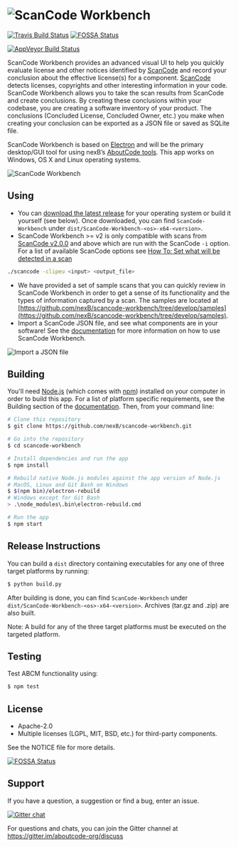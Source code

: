 # <img src="assets/app/images/scancode-workbench-logo.png" align="center" alt="ScanCode Workbench">

[![Travis Build Status](https://travis-ci.org/nexB/scancode-workbench.svg?branch=develop)](https://travis-ci.org/nexB/scancode-workbench) [![FOSSA Status](https://app.fossa.io/api/projects/git%2Bgithub.com%2Fchauhanparth210%2Fscancode-workbench.svg?type=shield)](https://app.fossa.io/projects/git%2Bgithub.com%2Fchauhanparth210%2Fscancode-workbench?ref=badge_shield)

[![AppVeyor Build Status](https://ci.appveyor.com/api/projects/status/github/nexB/scancode-workbench)](https://ci.appveyor.com/project/nexB/scancode-workbench)

ScanCode Workbench provides an advanced visual UI to help you quickly evaluate
license and other notices identified by 
[ScanCode](https://github.com/nexB/scancode-toolkit/) and record your conclusion
about the effective license(s) for a component.
[ScanCode](https://github.com/nexB/scancode-toolkit/) detects licenses, copyrights 
and other interesting information in your code. ScanCode Workbench allows you to take the
scan results from ScanCode and create conclusions. By creating these conclusions 
within your codebase, you are creating a software inventory of your product. 
The conclusions (Concluded License, Concluded Owner, etc.) you make when 
creating your conclusion can be exported as a JSON file or saved as SQLite file.

ScanCode Workbench is based on
[Electron](https://electron.atom.io/) and will be the primary desktop/GUI tool 
for using nexB’s [AboutCode tools](https://github.com/nexB/aboutcode). This app 
works on Windows, OS X and Linux operating systems.

![ScanCode Workbench](https://scancode-workbench.readthedocs.io/en/develop/_images/scancode-workbench-chart-summary.gif)

## Using

* You can [download the latest release](https://github.com/nexB/scancode-workbench/releases) 
for your operating system or build it yourself (see below). Once downloaded, you 
can find `ScanCode-Workbench` under `dist/ScanCode-Workbench-<os>-x64-<version>`.
* ScanCode Workbench >= v2 is only compatible with scans from 
[ScanCode v2.0.0](https://github.com/nexB/scancode-toolkit/releases) and 
above which are run with the ScanCode `-i` option. For a list of available ScanCode 
options see [How To: Set what will be detected in a scan](https://scancode-toolkit.readthedocs.io/en/latest/tutorials/how_to_set_what_will_be_detected_in_a_scan.html)

```bash
./scancode -clipeu <input> <output_file>
```

* We have provided a set of sample scans that you can quickly review in 
ScanCode Workbench in order to get a sense of its functionality and the types of 
information captured by a scan.  The samples are located at 
[https://github.com/nexB/scancode-workbench/tree/develop/samples](https://github.com/nexB/scancode-workbench/tree/develop/samples).
* Import a ScanCode JSON file, and see what components are in your software! See 
the [documentation](https://scancode-workbench.readthedocs.io) for more 
information on how to use ScanCode Workbench.

![Import a JSON file](https://scancode-workbench.readthedocs.io/en/develop/_images/import-json-file.gif)

## Building

You'll need [Node.js](https://nodejs.org) (which comes with [npm](http://npmjs.com)) 
installed on your computer in order to build this app. For a list of platform 
specific requirements, see the Building section of the [documentation](https://scancode-workbench.readthedocs.io/en/develop/basics/building.html).
Then, from your command line:

```bash
# Clone this repository
$ git clone https://github.com/nexB/scancode-workbench.git

# Go into the repository
$ cd scancode-workbench

# Install dependencies and run the app
$ npm install

# Rebuild native Node.js modules against the app version of Node.js
# MacOS, Linux and Git Bash on Windows
$ $(npm bin)/electron-rebuild
# Windows except for Git Bash
> .\node_modules\.bin\electron-rebuild.cmd

# Run the app
$ npm start
```

## Release Instructions

You can build a `dist` directory containing executables for any one of three 
target platforms by running:

```bash
$ python build.py
```

After building is done, you can find `ScanCode-Workbench` under 
`dist/ScanCode-Workbench-<os>-x64-<version>`. Archives (tar.gz and .zip) are 
also built.

Note: A build for any of the three target platforms must be executed on the 
targeted platform.

## Testing

Test ABCM functionality using:

```bash
$ npm test
```

## License

* Apache-2.0
* Multiple licenses (LGPL, MIT, BSD, etc.) for third-party components.

See the NOTICE file for more details.


[![FOSSA Status](https://app.fossa.io/api/projects/git%2Bgithub.com%2Fchauhanparth210%2Fscancode-workbench.svg?type=large)](https://app.fossa.io/projects/git%2Bgithub.com%2Fchauhanparth210%2Fscancode-workbench?ref=badge_large)

## Support

If you have a question, a suggestion or find a bug, enter an issue.

[![Gitter chat](https://badges.gitter.im/aboutcode-org/gitter.png)](https://gitter.im/aboutcode-org/discuss)

For questions and chats, you can join the Gitter channel at https://gitter.im/aboutcode-org/discuss